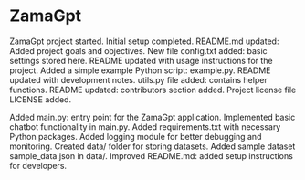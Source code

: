 # ZamaGpt

ZamaGpt project started. Initial setup completed.
README.md updated: Added project goals and objectives.
New file config.txt added: basic settings stored here.
README updated with usage instructions for the project.
Added a simple example Python script: example.py.
README updated with development notes.
utils.py file added: contains helper functions.
README updated: contributors section added.
Project license file LICENSE added.

Added main.py: entry point for the ZamaGpt application.
Implemented basic chatbot functionality in main.py.
Added requirements.txt with necessary Python packages.
Added logging module for better debugging and monitoring.
Created data/ folder for storing datasets.
Added sample dataset sample_data.json in data/.
Improved README.md: added setup instructions for developers.
